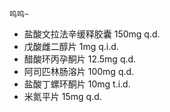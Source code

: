     呜呜~

- 盐酸文拉法辛缓释胶囊 150mg q.d.
- 戊酸雌二醇片 1mg q.i.d.
- 醋酸环丙孕酮片 12.5mg q.d.
- 阿司匹林肠溶片 100mg q.d.
- 盐酸丁螺环酮片 10mg t.i.d.
- 米氮平片 15mg q.d.
